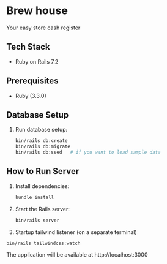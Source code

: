 # Brew house

Your easy store cash register

## Tech Stack

- Ruby on Rails 7.2

## Prerequisites

- Ruby (3.3.0)

## Database Setup

1. Run database setup:
   ```bash
   bin/rails db:create
   bin/rails db:migrate
   bin/rails db:seed   # if you want to load sample data
   ```

## How to Run Server

1. Install dependencies:
   ```bash
   bundle install
   ```

2. Start the Rails server:
   ```bash
   bin/rails server
   ```

3. Startup tailwind listener (on a separate terminal)
  ```bash
  bin/rails tailwindcss:watch
  ```

The application will be available at http://localhost:3000